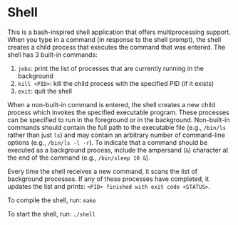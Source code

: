 # Shell

This is a bash-inspired shell application that offers multiprocessing support.  When you type in a command (in response to the shell prompt), the shell creates a child process that executes the command that was entered.  The shell has 3 built-in commands: 

1. `jobs`: print the list of processes that are currently running in the background
2. `kill <PID>`: kill the child process with the specified PID (if it exists)
3. `exit`: quit the shell

When a non-built-in command is entered, the shell creates a new child process which invokes the specified executable program.  These processes can be specified to run in the foreground or in the background.
Non-built-in commands should contain the full path to the executable file (e.g., `/bin/ls` rather than just `ls`) and may contain an arbitrary number of command-line options (e.g., `/bin/ls -l -r`).
To indicate that a command should be executed as a background process, include the ampersand (`&`) character at the end of the command (e.g., `/bin/sleep 10 &`).

Every time the shell receives a new command, it scans the list of background processes.  If any of these processes have completed, it updates the list and prints: `<PID> finished with exit code <STATUS>`.



To compile the shell, run: `make`

To start the shell, run: `./shell`
